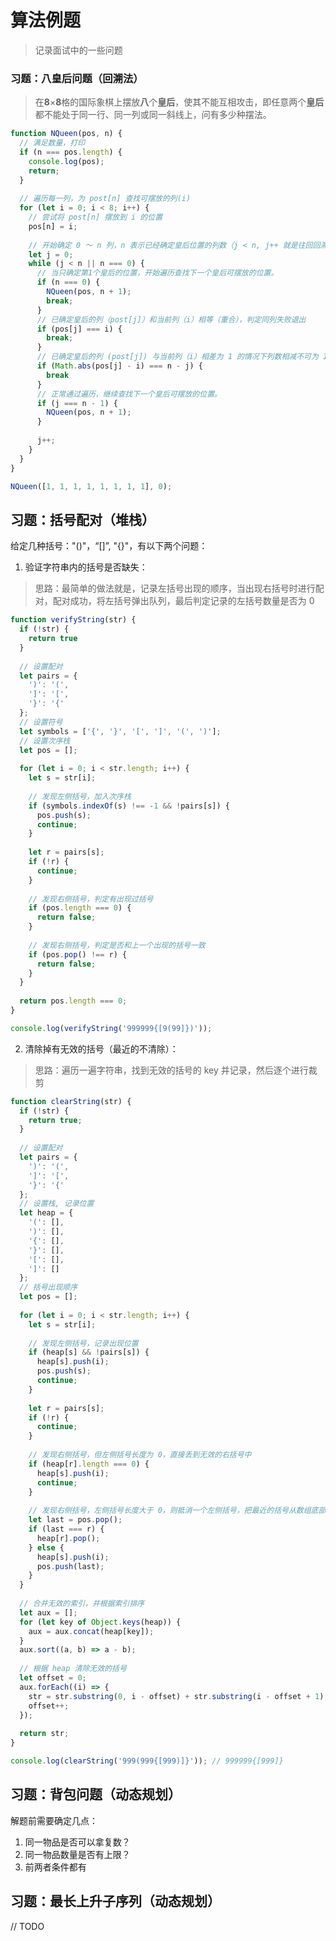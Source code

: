 算法例题
=========================

> 记录面试中的一些问题
>

### 习题：八皇后问题（回溯法）

> 在**8**×**8**格的国际象棋上摆放**八**个**皇后**，使其不能互相攻击，即任意两个**皇后**都不能处于同一行、同一列或同一斜线上，问有多少种摆法。

```javascript
function NQueen(pos, n) {
  // 满足数量，打印
  if (n === pos.length) {
    console.log(pos);
    return;
  }
  
  // 遍历每一列，为 post[n] 查找可摆放的列(i)
  for (let i = 0; i < 8; i++) {
    // 尝试将 post[n] 摆放到 i 的位置
    pos[n] = i;
  
    // 开始确定 0 ～ n 列，n 表示已经确定皇后位置的列数（j < n, j++ 就是往回回溯已经确定位置的）
    let j = 0;
    while (j < n || n === 0) {
      // 当只确定第1个皇后的位置，开始遍历查找下一个皇后可摆放的位置。
      if (n === 0) {
        NQueen(pos, n + 1);
        break;
      }
      // 已确定皇后的列（post[j]）和当前列（i）相等（重合），判定同列失败退出
      if (pos[j] === i) {
        break;
      }
      // 已确定皇后的列 (post[j]) 与当前列（i）相差为 1 的情况下列数相减不可为 1（n - j），判定为斜角失败
      if (Math.abs(pos[j] - i) === n - j) {
        break
      }
      // 正常通过遍历，继续查找下一个皇后可摆放的位置。
      if (j === n - 1) {
        NQueen(pos, n + 1);
      }
      
      j++;
    }
  }
}

NQueen([1, 1, 1, 1, 1, 1, 1, 1], 0);
```

## 习题：括号配对（堆栈）

给定几种括号："()"，“[]”, "{}"，有以下两个问题：

1. 验证字符串内的括号是否缺失：

> 思路：最简单的做法就是，记录左括号出现的顺序，当出现右括号时进行配对，配对成功，将左括号弹出队列，最后判定记录的左括号数量是否为 0

```javascript
function verifyString(str) {
  if (!str) {
    return true
  }
  
  // 设置配对
  let pairs = {
    ')': '(',
    ']': '[',
    '}': '{'
  };
  // 设置符号
  let symbols = ['{', '}', '[', ']', '(', ')'];
  // 设置次序栈
  let pos = [];
  
  for (let i = 0; i < str.length; i++) {
    let s = str[i];
    
    // 发现左侧括号，加入次序栈
    if (symbols.indexOf(s) !== -1 && !pairs[s]) {
      pos.push(s);
      continue;
    }
  
    let r = pairs[s];
    if (!r) {
      continue;
    }
  
    // 发现右侧括号，判定有出现过括号
    if (pos.length === 0) {
      return false;
    }
    
    // 发现右侧括号，判定是否和上一个出现的括号一致
    if (pos.pop() !== r) {
      return false;
    }
  }
  
  return pos.length === 0;
}

console.log(verifyString('999999{[9(99]})'));
```

2. 清除掉有无效的括号（最近的不清除）：

> 思路：遍历一遍字符串，找到无效的括号的 key 并记录，然后逐个进行裁剪

```javascript
function clearString(str) {
  if (!str) {
    return true;
  }
  
  // 设置配对
  let pairs = {
    ')': '(',
    ']': '[',
    '}': '{'
  };
  // 设置栈, 记录位置
  let heap = {
    '(': [],
    ')': [],
    '{': [],
    '}': [],
    '[': [],
    ']': []
  };
  // 括号出现顺序
  let pos = [];
  
  for (let i = 0; i < str.length; i++) {
    let s = str[i];
    
    // 发现左侧括号，记录出现位置
    if (heap[s] && !pairs[s]) {
      heap[s].push(i);
      pos.push(s);
      continue;
    }
    
    let r = pairs[s];
    if (!r) {
      continue;
    }
    
    // 发现右侧括号，但左侧括号长度为 0，直接丢到无效的右括号中
    if (heap[r].length === 0) {
      heap[s].push(i);
      continue;
    }
    
    // 发现右侧括号，左侧括号长度大于 0，则抵消一个左侧括号，把最近的括号从数组底部弹出，
    let last = pos.pop();
    if (last === r) {
      heap[r].pop();
    } else {
      heap[s].push(i);
      pos.push(last);
    }
  }
  
  // 合并无效的索引，并根据索引排序
  let aux = [];
  for (let key of Object.keys(heap)) {
    aux = aux.concat(heap[key]);
  }
  aux.sort((a, b) => a - b);
  
  // 根据 heap 清除无效的括号
  let offset = 0;
  aux.forEach((i) => {
    str = str.substring(0, i - offset) + str.substring(i - offset + 1);
    offset++;
  });
  
  return str;
}

console.log(clearString('999(999{[999)]}')); // 999999{[999]}
```

## 习题：背包问题（动态规划）

解题前需要确定几点：

1. 同一物品是否可以拿复数？
2. 同一物品数量是否有上限？
3. 前两者条件都有



## 习题：最长上升子序列（动态规划）

// TODO